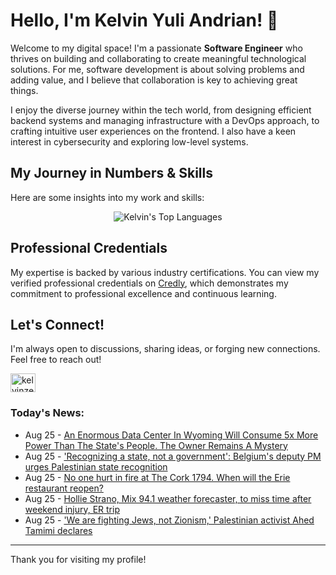 # Hello, I'm Kelvin Yuli Andrian! 👋

Welcome to my digital space! I'm a passionate **Software Engineer** who thrives on building and collaborating to create meaningful technological solutions. For me, software development is about solving problems and adding value, and I believe that collaboration is key to achieving great things.

I enjoy the diverse journey within the tech world, from designing efficient backend systems and managing infrastructure with a DevOps approach, to crafting intuitive user experiences on the frontend. I also have a keen interest in cybersecurity and exploring low-level systems.

## My Journey in Numbers & Skills

Here are some insights into my work and skills:

<p align="center">
  <img src="https://github-readme-stats.vercel.app/api/top-langs/?username=kelvinzer0&layout=compact&theme=radical" alt="Kelvin's Top Languages" />
</p>

## Professional Credentials

My expertise is backed by various industry certifications. You can view my verified professional credentials on [Credly](https://www.credly.com/users/kelvin-yuli-andrian/badges), which demonstrates my commitment to professional excellence and continuous learning.

## Let's Connect!

I'm always open to discussions, sharing ideas, or forging new connections. Feel free to reach out!

<p align="left">
    <a href="https://linkedin.com/in/kelvinzero" target="blank"><img align="center" src="https://cdn.jsdelivr.net/npm/simple-icons@3.0.1/icons/linkedin.svg" alt="kelvinzero" height="30" width="40" /></a>
</p>

### Today's News:

<!-- feed start -->
- Aug 25 - [An Enormous Data Center In Wyoming Will Consume 5x More Power Than The State's People. The Owner Remains A Mystery](https://finance.yahoo.com/news/enormous-data-center-wyoming-consume-154608830.html)
- Aug 25 - ['Recognizing a state, not a government': Belgium's deputy PM urges Palestinian state recognition](https://www.yahoo.com/news/articles/recognizing-state-not-government-belgiums-153419627.html)
- Aug 25 - [No one hurt in fire at The Cork 1794. When will the Erie restaurant reopen?](https://www.yahoo.com/news/articles/no-one-hurt-fire-cork-153350722.html)
- Aug 25 - [Hollie Strano, Mix 94.1 weather forecaster, to miss time after weekend injury, ER trip](https://www.yahoo.com/news/articles/hollie-strano-mix-94-1-151548955.html)
- Aug 25 - ['We are fighting Jews, not Zionism,' Palestinian activist Ahed Tamimi declares](https://www.yahoo.com/news/articles/fighting-jews-not-zionism-palestinian-144428764.html)
<!-- feed end -->

---

Thank you for visiting my profile!
